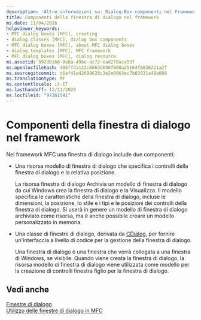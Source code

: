 ```yaml
---
description: 'Altre informazioni su: Dialog-Box componenti nel Framework'
title: Componenti della finestra di dialogo nel framework
ms.date: 11/04/2016
helpviewer_keywords:
- MFC dialog boxes [MFC], creating
- dialog classes [MFC], dialog box components
- MFC dialog boxes [MFC], about MFC dialog boxes
- dialog templates [MFC], MFC framework
- MFC dialog boxes [MFC], dialog resource
ms.assetid: 592db160-0a8a-49be-ac72-ead278aca53f
ms.openlocfilehash: 406ffda122c6663d698f008a25164f8836221a2f
ms.sourcegitcommit: d6af41e42699628c3e2e6063ec7b03931a49a098
ms.translationtype: MT
ms.contentlocale: it-IT
ms.lasthandoff: 12/11/2020
ms.locfileid: "97261541"
---
```

# <a name="dialog-box-components-in-the-framework"></a>Componenti della finestra di dialogo nel framework

Nel framework MFC una finestra di dialogo include due componenti:

- Una risorsa modello di finestra di dialogo che specifica i controlli della finestra di dialogo e la relativa posizione.

   La risorsa finestra di dialogo Archivia un modello di finestra di dialogo da cui Windows crea la finestra di dialogo e la Visualizza. Il modello specifica le caratteristiche della finestra di dialogo, incluse le dimensioni, la posizione, lo stile e i tipi e le posizioni dei controlli della finestra di dialogo. Si userà in genere un modello di finestra di dialogo archiviato come risorsa, ma è anche possibile creare un modello personalizzato in memoria.

- Una classe di finestre di dialogo, derivata da [CDialog](reference/cdialog-class.md), per fornire un'interfaccia a livello di codice per la gestione della finestra di dialogo.

   Una finestra di dialogo è una finestra che verrà collegata a una finestra di Windows, se visibile. Quando viene creata la finestra di dialogo, la risorsa modello di finestra di dialogo viene utilizzata come modello per la creazione di controlli finestra figlio per la finestra di dialogo.

## <a name="see-also"></a>Vedi anche

[Finestre di dialogo](dialog-boxes.md)<br/>
[Utilizzo delle finestre di dialogo in MFC](life-cycle-of-a-dialog-box.md)
